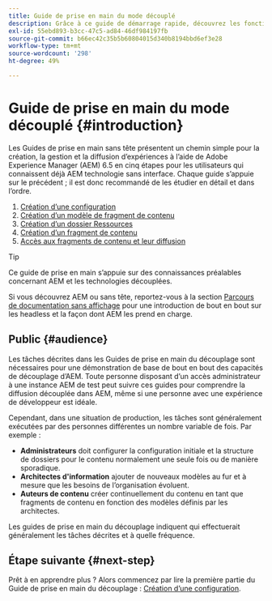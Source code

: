 ```yaml
---
title: Guide de prise en main du mode découplé
description: Grâce à ce guide de démarrage rapide, découvrez les fonctionnalités essentielles des puissantes fonctionnalités sans interface de Adobe Experience Manager (AEM) 6.5, telles que les modèles de contenu, les fragments de contenu et l’API GraphQL.
exl-id: 55ebd893-b3cc-47c5-ad84-46df984197fb
source-git-commit: b66ec42c35b5b60804015d340b8194bbd6ef3e28
workflow-type: tm+mt
source-wordcount: '298'
ht-degree: 49%

---
```


# Guide de prise en main du mode découplé {#introduction}

Les Guides de prise en main sans tête présentent un chemin simple pour la création, la gestion et la diffusion d’expériences à l’aide de Adobe Experience Manager (AEM) 6.5 en cinq étapes pour les utilisateurs qui connaissent déjà AEM technologie sans interface. Chaque guide s’appuie sur le précédent ; il est donc recommandé de les étudier en détail et dans l’ordre.

1. [Création d’une configuration](create-configuration.md)
1. [Création d’un modèle de fragment de contenu](create-content-model.md)
1. [Création d’un dossier Ressources](create-assets-folder.md)
1. [Création d’un fragment de contenu](create-content-fragment.md)
1. [Accès aux fragments de contenu et leur diffusion](create-api-request.md)

>[!TIP]
>
>Ce guide de prise en main s’appuie sur des connaissances préalables concernant AEM et les technologies découplées.
>
>Si vous découvrez AEM ou sans tête, reportez-vous à la section [Parcours de documentation sans affichage](/help/journey-headless/home.md) pour une introduction de bout en bout sur les headless et la façon dont AEM les prend en charge.

## Public {#audience}

Les tâches décrites dans les Guides de prise en main du découplage sont nécessaires pour une démonstration de base de bout en bout des capacités de découplage d’AEM. Toute personne disposant d’un accès administrateur à une instance AEM de test peut suivre ces guides pour comprendre la diffusion découplée dans AEM, même si une personne avec une expérience de développeur est idéale.

Cependant, dans une situation de production, les tâches sont généralement exécutées par des personnes différentes un nombre variable de fois. Par exemple :

* **Administrateurs** doit configurer la configuration initiale et la structure de dossiers pour le contenu normalement une seule fois ou de manière sporadique.
* **Architectes d&#39;information** ajouter de nouveaux modèles au fur et à mesure que les besoins de l’organisation évoluent.
* **Auteurs de contenu** créer continuellement du contenu en tant que fragments de contenu en fonction des modèles définis par les architectes.

Les guides de prise en main du découplage indiquent qui effectuerait généralement les tâches décrites et à quelle fréquence.

## Étape suivante {#next-step}

Prêt à en apprendre plus ? Alors commencez par lire la première partie du Guide de prise en main du découplage : [Création d’une configuration](create-configuration.md).
